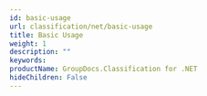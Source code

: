 ```yaml
---
id: basic-usage
url: classification/net/basic-usage
title: Basic Usage
weight: 1
description: ""
keywords: 
productName: GroupDocs.Classification for .NET
hideChildren: False
---
```

